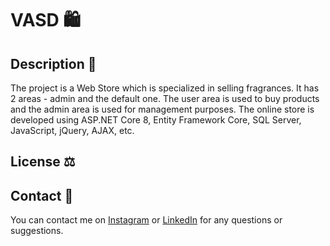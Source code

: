 ﻿# VASD 🛍️

## Description 📝
The project is a Web Store which is specialized in selling fragrances. It has 2 areas - admin and the default one. The user area is used to buy products and the admin area is used for management purposes. The online store is developed using ASP.NET Core 8, Entity Framework Core, SQL Server, JavaScript, jQuery, AJAX, etc.

## License ⚖️
<!-- This project is licensed under the [MIT License](LICENSE.) - see the LICENSE file for details. -->

## Contact 📩
You can contact me on [Instagram](https://www.instagram.com/paunov0000/) or [LinkedIn](https://www.linkedin.com/in/lachezar-paunov/) for any questions or suggestions.
